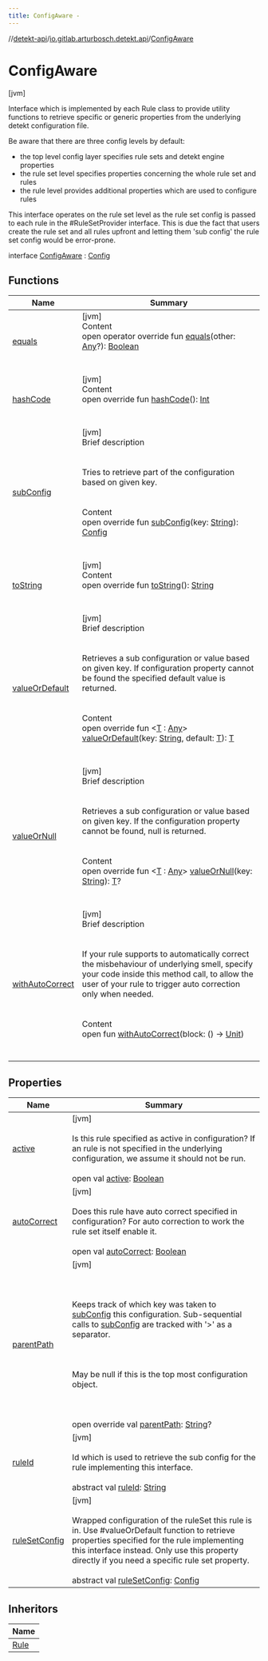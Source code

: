 ```yaml
---
title: ConfigAware -
---
```

//[detekt-api](../../index.md)/[io.gitlab.arturbosch.detekt.api](../index.md)/[ConfigAware](index.md)



# ConfigAware  
 [jvm] 



Interface which is implemented by each Rule class to provide utility functions to retrieve specific or generic properties from the underlying detekt configuration file.



Be aware that there are three config levels by default:

<ul><li>the top level config layer specifies rule sets and detekt engine properties</li><li>the rule set level specifies properties concerning the whole rule set and rules</li><li>the rule level provides additional properties which are used to configure rules</li></ul>

This interface operates on the rule set level as the rule set config is passed to each rule in the #RuleSetProvider interface. This is due the fact that users create the rule set and all rules upfront and letting them 'sub config' the rule set config would be error-prone.



interface [ConfigAware](index.md) : [Config](../-config/index.md)   


## Functions  
  
|  Name|  Summary| 
|---|---|
| [equals](https://kotlinlang.org/api/latest/jvm/stdlib/kotlin/-any/equals.html)| [jvm]  <br>Content  <br>open operator override fun [equals](https://kotlinlang.org/api/latest/jvm/stdlib/kotlin/-any/equals.html)(other: [Any](https://kotlinlang.org/api/latest/jvm/stdlib/kotlin/-any/index.html)?): [Boolean](https://kotlinlang.org/api/latest/jvm/stdlib/kotlin/-boolean/index.html)  <br><br><br>
| [hashCode](https://kotlinlang.org/api/latest/jvm/stdlib/kotlin/-any/hash-code.html)| [jvm]  <br>Content  <br>open override fun [hashCode](https://kotlinlang.org/api/latest/jvm/stdlib/kotlin/-any/hash-code.html)(): [Int](https://kotlinlang.org/api/latest/jvm/stdlib/kotlin/-int/index.html)  <br><br><br>
| [subConfig](sub-config.md)| [jvm]  <br>Brief description  <br><br><br>Tries to retrieve part of the configuration based on given key.<br><br>  <br>Content  <br>open override fun [subConfig](sub-config.md)(key: [String](https://kotlinlang.org/api/latest/jvm/stdlib/kotlin/-string/index.html)): [Config](../-config/index.md)  <br><br><br>
| [toString](https://kotlinlang.org/api/latest/jvm/stdlib/kotlin/-any/to-string.html)| [jvm]  <br>Content  <br>open override fun [toString](https://kotlinlang.org/api/latest/jvm/stdlib/kotlin/-any/to-string.html)(): [String](https://kotlinlang.org/api/latest/jvm/stdlib/kotlin/-string/index.html)  <br><br><br>
| [valueOrDefault](value-or-default.md)| [jvm]  <br>Brief description  <br><br><br>Retrieves a sub configuration or value based on given key. If configuration property cannot be found the specified default value is returned.<br><br>  <br>Content  <br>open override fun <[T](value-or-default.md) : [Any](https://kotlinlang.org/api/latest/jvm/stdlib/kotlin/-any/index.html)> [valueOrDefault](value-or-default.md)(key: [String](https://kotlinlang.org/api/latest/jvm/stdlib/kotlin/-string/index.html), default: [T](value-or-default.md)): [T](value-or-default.md)  <br><br><br>
| [valueOrNull](value-or-null.md)| [jvm]  <br>Brief description  <br><br><br>Retrieves a sub configuration or value based on given key. If the configuration property cannot be found, null is returned.<br><br>  <br>Content  <br>open override fun <[T](value-or-null.md) : [Any](https://kotlinlang.org/api/latest/jvm/stdlib/kotlin/-any/index.html)> [valueOrNull](value-or-null.md)(key: [String](https://kotlinlang.org/api/latest/jvm/stdlib/kotlin/-string/index.html)): [T](value-or-null.md)?  <br><br><br>
| [withAutoCorrect](with-auto-correct.md)| [jvm]  <br>Brief description  <br><br><br>If your rule supports to automatically correct the misbehaviour of underlying smell, specify your code inside this method call, to allow the user of your rule to trigger auto correction only when needed.<br><br>  <br>Content  <br>open fun [withAutoCorrect](with-auto-correct.md)(block: () -> [Unit](https://kotlinlang.org/api/latest/jvm/stdlib/kotlin/-unit/index.html))  <br><br><br>


## Properties  
  
|  Name|  Summary| 
|---|---|
| [active](index.md#io.gitlab.arturbosch.detekt.api/ConfigAware/active/#/PointingToDeclaration/)|  [jvm] <br><br>Is this rule specified as active in configuration? If an rule is not specified in the underlying configuration, we assume it should not be run.<br><br>open val [active](index.md#io.gitlab.arturbosch.detekt.api/ConfigAware/active/#/PointingToDeclaration/): [Boolean](https://kotlinlang.org/api/latest/jvm/stdlib/kotlin/-boolean/index.html)   <br>
| [autoCorrect](index.md#io.gitlab.arturbosch.detekt.api/ConfigAware/autoCorrect/#/PointingToDeclaration/)|  [jvm] <br><br>Does this rule have auto correct specified in configuration? For auto correction to work the rule set itself enable it.<br><br>open val [autoCorrect](index.md#io.gitlab.arturbosch.detekt.api/ConfigAware/autoCorrect/#/PointingToDeclaration/): [Boolean](https://kotlinlang.org/api/latest/jvm/stdlib/kotlin/-boolean/index.html)   <br>
| [parentPath](index.md#io.gitlab.arturbosch.detekt.api/ConfigAware/parentPath/#/PointingToDeclaration/)|  [jvm] <br><br><br><br>Keeps track of which key was taken to [subConfig](sub-config.md) this configuration. Sub-sequential calls to [subConfig](sub-config.md) are tracked with '>' as a separator.<br><br><br><br>May be null if this is the top most configuration object.<br><br><br><br>open override val [parentPath](index.md#io.gitlab.arturbosch.detekt.api/ConfigAware/parentPath/#/PointingToDeclaration/): [String](https://kotlinlang.org/api/latest/jvm/stdlib/kotlin/-string/index.html)?   <br>
| [ruleId](index.md#io.gitlab.arturbosch.detekt.api/ConfigAware/ruleId/#/PointingToDeclaration/)|  [jvm] <br><br>Id which is used to retrieve the sub config for the rule implementing this interface.<br><br>abstract val [ruleId](index.md#io.gitlab.arturbosch.detekt.api/ConfigAware/ruleId/#/PointingToDeclaration/): [String](https://kotlinlang.org/api/latest/jvm/stdlib/kotlin/-string/index.html)   <br>
| [ruleSetConfig](index.md#io.gitlab.arturbosch.detekt.api/ConfigAware/ruleSetConfig/#/PointingToDeclaration/)|  [jvm] <br><br>Wrapped configuration of the ruleSet this rule is in. Use #valueOrDefault function to retrieve properties specified for the rule implementing this interface instead. Only use this property directly if you need a specific rule set property.<br><br>abstract val [ruleSetConfig](index.md#io.gitlab.arturbosch.detekt.api/ConfigAware/ruleSetConfig/#/PointingToDeclaration/): [Config](../-config/index.md)   <br>


## Inheritors  
  
|  Name| 
|---|
| [Rule](../-rule/index.md)

